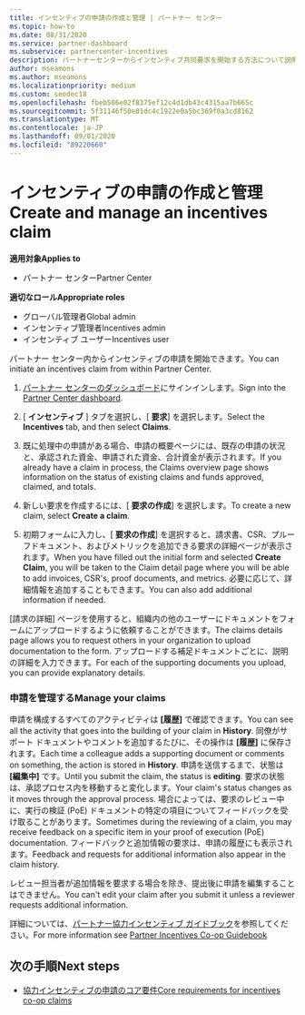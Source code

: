 ```yaml
---
title: インセンティブの申請の作成と管理 | パートナー センター
ms.topic: how-to
ms.date: 08/31/2020
ms.service: partner-dashboard
ms.subservice: partnercenter-incentives
description: パートナーセンターからインセンティブ共同要求を開始する方法について説明します。 申請を構成するすべてのアクティビティは履歴で確認できます。
author: mseamons
ms.author: mseamons
ms.localizationpriority: medium
ms.custom: seodec18
ms.openlocfilehash: fbeb506e02f8375ef12c4d1db43c4315aa7b665c
ms.sourcegitcommit: 5f31146f50e01dc4c1922e0a5bc369f0a3cd8162
ms.translationtype: MT
ms.contentlocale: ja-JP
ms.lasthandoff: 09/01/2020
ms.locfileid: "89220660"
---
```

# <a name="create-and-manage-an-incentives-claim"></a><span data-ttu-id="54111-104">インセンティブの申請の作成と管理</span><span class="sxs-lookup"><span data-stu-id="54111-104">Create and manage an incentives claim</span></span>

<span data-ttu-id="54111-105">**適用対象**</span><span class="sxs-lookup"><span data-stu-id="54111-105">**Applies to**</span></span>
- <span data-ttu-id="54111-106">パートナー センター</span><span class="sxs-lookup"><span data-stu-id="54111-106">Partner Center</span></span>

<span data-ttu-id="54111-107">**適切なロール**</span><span class="sxs-lookup"><span data-stu-id="54111-107">**Appropriate roles**</span></span>

- <span data-ttu-id="54111-108">グローバル管理者</span><span class="sxs-lookup"><span data-stu-id="54111-108">Global admin</span></span>
- <span data-ttu-id="54111-109">インセンティブ管理者</span><span class="sxs-lookup"><span data-stu-id="54111-109">Incentives admin</span></span>
- <span data-ttu-id="54111-110">インセンティブ ユーザー</span><span class="sxs-lookup"><span data-stu-id="54111-110">Incentives user</span></span>

<span data-ttu-id="54111-111">パートナー センター内からインセンティブの申請を開始できます。</span><span class="sxs-lookup"><span data-stu-id="54111-111">You can initiate an incentives claim from within Partner Center.</span></span>

1. <span data-ttu-id="54111-112">[パートナー センターのダッシュボード](https://partner.microsoft.com/dashboard/)にサインインします。</span><span class="sxs-lookup"><span data-stu-id="54111-112">Sign into the [Partner Center dashboard](https://partner.microsoft.com/dashboard/).</span></span>

2. <span data-ttu-id="54111-113">[ **インセンティブ** ] タブを選択し、[ **要求**] を選択します。</span><span class="sxs-lookup"><span data-stu-id="54111-113">Select the **Incentives** tab, and then select **Claims**.</span></span>

3. <span data-ttu-id="54111-114">既に処理中の申請がある場合、申請の概要ページには、既存の申請の状況と、承認された資金、申請された資金、合計資金が表示されます。</span><span class="sxs-lookup"><span data-stu-id="54111-114">If you already have a claim in process, the Claims overview page shows information on the status of existing claims and funds approved, claimed, and totals.</span></span>

4. <span data-ttu-id="54111-115">新しい要求を作成するには、[ **要求の作成**] を選択します。</span><span class="sxs-lookup"><span data-stu-id="54111-115">To create a new claim, select **Create a claim**.</span></span>

5. <span data-ttu-id="54111-116">初期フォームに入力し、[ **要求の作成**] を選択すると、請求書、CSR、プルーフドキュメント、およびメトリックを追加できる要求の詳細ページが表示されます。</span><span class="sxs-lookup"><span data-stu-id="54111-116">When you have filled out the initial form and selected **Create Claim**, you will be taken to the Claim detail page where you will be able to add invoices, CSR's, proof documents, and metrics.</span></span> <span data-ttu-id="54111-117">必要に応じて、詳細情報を追加することもできます。</span><span class="sxs-lookup"><span data-stu-id="54111-117">You can also add additional information if needed.</span></span>

<span data-ttu-id="54111-118">[請求の詳細] ページを使用すると、組織内の他のユーザーにドキュメントをフォームにアップロードするように依頼することができます。</span><span class="sxs-lookup"><span data-stu-id="54111-118">The claims details page allows you to request others in your organization to upload documentation to the form.</span></span> <span data-ttu-id="54111-119">アップロードする補足ドキュメントごとに、説明の詳細を入力できます。</span><span class="sxs-lookup"><span data-stu-id="54111-119">For each of the supporting documents you upload, you can provide explanatory details.</span></span> 

### <a name="manage-your-claims"></a><span data-ttu-id="54111-120">申請を管理する</span><span class="sxs-lookup"><span data-stu-id="54111-120">Manage your claims</span></span>

<span data-ttu-id="54111-121">申請を構成するすべてのアクティビティは **[履歴]** で確認できます。</span><span class="sxs-lookup"><span data-stu-id="54111-121">You can see all the activity that goes into the building of your claim in **History**.</span></span> <span data-ttu-id="54111-122">同僚がサポート ドキュメントやコメントを追加するたびに、その操作は **[履歴]** に保存されます。</span><span class="sxs-lookup"><span data-stu-id="54111-122">Each time a colleague adds a supporting document or comments on something, the action is stored in **History**.</span></span> <span data-ttu-id="54111-123">申請を送信するまで、状態は **[編集中]** です。</span><span class="sxs-lookup"><span data-stu-id="54111-123">Until you submit the claim, the status is **editing**.</span></span> <span data-ttu-id="54111-124">要求の状態は、承認プロセス内を移動すると変化します。</span><span class="sxs-lookup"><span data-stu-id="54111-124">Your claim's status changes as it moves through the approval process.</span></span> <span data-ttu-id="54111-125">場合によっては、要求のレビュー中に、実行の検証 (PoE) ドキュメントの特定の項目についてフィードバックを受け取ることがあります。</span><span class="sxs-lookup"><span data-stu-id="54111-125">Sometimes during the reviewing of a claim, you may receive feedback on a specific item in your proof of execution (PoE) documentation.</span></span> <span data-ttu-id="54111-126">フィードバックと追加情報の要求は、申請の履歴にも表示されます。</span><span class="sxs-lookup"><span data-stu-id="54111-126">Feedback and requests for additional information also appear in the claim history.</span></span>

<span data-ttu-id="54111-127">レビュー担当者が追加情報を要求する場合を除き、提出後に申請を編集することはできません。</span><span class="sxs-lookup"><span data-stu-id="54111-127">You can't edit your claim after you submit it unless a reviewer requests additional information.</span></span>

<span data-ttu-id="54111-128">詳細については、[パートナー協力インセンティブ ガイドブック](https://assets.microsoft.com/coop-guidebook.pdf)を参照してください。</span><span class="sxs-lookup"><span data-stu-id="54111-128">For more information see [Partner Incentives Co-op Guidebook](https://assets.microsoft.com/coop-guidebook.pdf)</span></span>

## <a name="next-steps"></a><span data-ttu-id="54111-129">次の手順</span><span class="sxs-lookup"><span data-stu-id="54111-129">Next steps</span></span>

- [<span data-ttu-id="54111-130">協力インセンティブの申請のコア要件</span><span class="sxs-lookup"><span data-stu-id="54111-130">Core requirements for incentives co-op claims</span></span>](core-requirements.md)